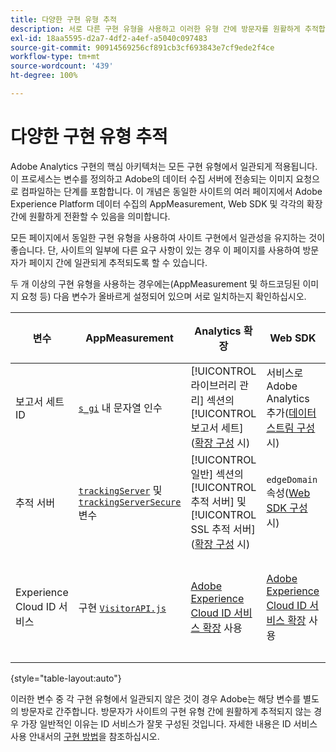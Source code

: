 ```yaml
---
title: 다양한 구현 유형 추적
description: 서로 다른 구현 유형을 사용하고 이러한 유형 간에 방문자를 원활하게 추적합니다.
exl-id: 18aa5595-d2a7-4df2-a4ef-a5040c097483
source-git-commit: 90914569256cf891cb3cf693843e7cf9ede2f4ce
workflow-type: tm+mt
source-wordcount: '439'
ht-degree: 100%

---
```


# 다양한 구현 유형 추적

Adobe Analytics 구현의 핵심 아키텍처는 모든 구현 유형에서 일관되게 적용됩니다. 이 프로세스는 변수를 정의하고 Adobe의 데이터 수집 서버에 전송되는 이미지 요청으로 컴파일하는 단계를 포함합니다. 이 개념은 동일한 사이트의 여러 페이지에서 Adobe Experience Platform 데이터 수집의 AppMeasurement, Web SDK 및 각각의 확장 간에 원활하게 전환할 수 있음을 의미합니다.

모든 페이지에서 동일한 구현 유형을 사용하여 사이트 구현에서 일관성을 유지하는 것이 좋습니다. 단, 사이트의 일부에 다른 요구 사항이 있는 경우 이 페이지를 사용하여 방문자가 페이지 간에 일관되게 추적되도록 할 수 있습니다.

두 개 이상의 구현 유형을 사용하는 경우에는(AppMeasurement 및 하드코딩된 이미지 요청 등) 다음 변수가 올바르게 설정되어 있으며 서로 일치하는지 확인하십시오.

| 변수 | AppMeasurement | Analytics 확장 | Web SDK | Web SDK 확장 | 하드코딩된 이미지 요청 |
| --- | --- | --- | --- | --- | --- |
| 보고서 세트 ID | [`s_gi`](../vars/functions/s-gi.md) 내 문자열 인수 | [!UICONTROL 라이브러리 관리] 섹션의 [!UICONTROL 보고서 세트] ([확장 구성](https://experienceleague.adobe.com/docs/experience-platform/tags/extensions/client/analytics/overview.html?lang=ko-KR) 시) | 서비스로 Adobe Analytics 추가([데이터스트림 구성](https://experienceleague.adobe.com/docs/experience-platform/edge/datastreams/configure.html?lang=ko-KR) 시) | 서비스로 Adobe Analytics 추가([데이터스트림 구성](https://experienceleague.adobe.com/docs/experience-platform/edge/datastreams/configure.html?lang=ko-KR) 시) | URL `pathname`의 일부(`/b/ss/` 다음) |
| 추적 서버 | [`trackingServer`](../vars/config-vars/trackingserver.md) 및 [`trackingServerSecure`](../vars/config-vars/trackingserversecure.md) 변수 | [!UICONTROL 일반] 섹션의 [!UICONTROL 추적 서버] 및 [!UICONTROL SSL 추적 서버] ([확장 구성](https://experienceleague.adobe.com/docs/experience-platform/tags/extensions/client/analytics/overview.html?lang=ko-KR) 시) | `edgeDomain` 속성([Web SDK 구성](https://experienceleague.adobe.com/docs/experience-platform/edge/fundamentals/configuring-the-sdk.html?lang=ko-KR) 시) | [!UICONTROL Edge 도메인] ([확장 구성](https://experienceleague.adobe.com/docs/experience-platform/edge/extension/web-sdk-extension-configuration.html?lang=ko-KR) 시) | 이미지 요청 URL의 `hostname` |
| Experience Cloud ID 서비스 | 구현 [`VisitorAPI.js`](https://experienceleague.adobe.com/docs/id-service/using/implementation/setup-analytics.html?lang=ko-KR) | [Adobe Experience Cloud ID 서비스 확장](https://experienceleague.adobe.com/docs/experience-platform/tags/extensions/client/id-service/overview.html?lang=ko-KR) 사용 | [Adobe Experience Cloud ID 서비스 확장](https://experienceleague.adobe.com/docs/experience-platform/tags/extensions/client/id-service/overview.html?lang=ko-KR) 사용 | [Adobe Experience Cloud ID 서비스 확장](https://experienceleague.adobe.com/docs/experience-platform/tags/extensions/client/id-service/overview.html?lang=ko-KR) 사용 | [ID 서비스 서버에 대한 별도의 호출](https://experienceleague.adobe.com/docs/id-service/using/implementation/direct-integration.html?lang=ko-KR)을 만들어 원하는 ID 확보 |

{style="table-layout:auto"}

이러한 변수 중 각 구현 유형에서 일관되지 않은 것이 경우 Adobe는 해당 변수를 별도의 방문자로 간주합니다. 방문자가 사이트의 구현 유형 간에 원활하게 추적되지 않는 경우 가장 일반적인 이유는 ID 서비스가 잘못 구성된 것입니다. 자세한 내용은 ID 서비스 사용 안내서의 [구현 방법](https://experienceleague.adobe.com/docs/id-service/using/implementation/implementation-methods.html?lang=ko-KR)을 참조하십시오.
